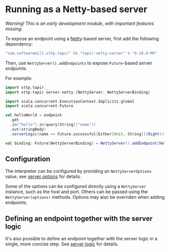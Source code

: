 # Running as a Netty-based server

*Warning! This is an early development module, with important features missing.*

To expose an endpoint using a [Netty](https://netty.io)-based server, first add the following dependency:

```scala
"com.softwaremill.sttp.tapir" %% "tapir-netty-server" % "0.19.0-M9"
```

Then, use `NettyServer().addEndpoints` to expose `Future`-based server endpoints.

For example:

```scala
import sttp.tapir._
import sttp.tapir.server.netty.{NettyServer, NettyServerBinding}

import scala.concurrent.ExecutionContext.Implicits.global
import scala.concurrent.Future

val helloWorld = endpoint
  .get
  .in("hello").in(query[String]("name"))
  .out(stringBody)
  .serverLogic(name => Future.successful[Either[Unit, String]](Right(s"Hello, $name!")))

val binding: Future[NettyServerBinding] = NettyServer().addEndpoint(helloWorld).start()
```

## Configuration

The interpreter can be configured by providing an `NettyServerOptions` value, see [server options](options.md) for 
details.

Some of the options can be configured directly using a `NettyServer` instance, such as the host and port. Others
can be passed using the `NettyServer(options)` methods. Options may also be overriden when adding endpoints.

## Defining an endpoint together with the server logic

It's also possible to define an endpoint together with the server logic in a single, more concise step. See
[server logic](logic.md) for details.

